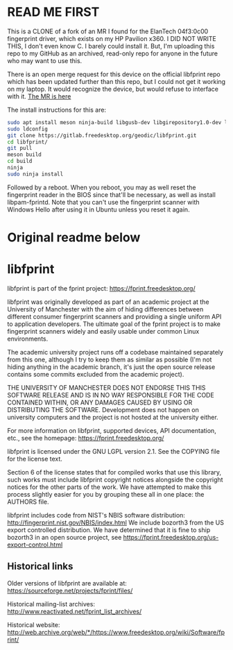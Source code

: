 # READ ME FIRST

This is a CLONE of a fork of an MR I found for the ElanTech 04f3:0c00 fingerprint driver, which exists on my HP Pavilion x360. I DID NOT WRITE THIS, I don't even know C. I barely could install it. But, I'm uploading this repo to my GitHub as an archived, read-only repo for anyone in the future who may want to use this.

There is an open merge request for this device on the official libfprint repo which has been updated further than this repo, but I could not get it working on my laptop. It would recognize the device, but would refuse to interface with it. [The MR is here](https://gitlab.freedesktop.org/libfprint/libfprint/-/merge_requests/330)

The install instructions for this are:

```bash
sudo apt install meson ninja-build libgusb-dev libgirepository1.0-dev libnss3-dev libgudev-1.0-dev gtk-doc-tools valgrind
sudo ldconfig
git clone https://gitlab.freedesktop.org/geodic/libfprint.git
cd libfprint/
git pull
meson build
cd build
ninja
sudo ninja install
```

Followed by a reboot. When you reboot, you may as well reset the fingerprint reader in the BIOS since that'll be necessary, as well as install libpam-fprintd. Note that you can't use the fingerprint scanner with Windows Hello after using it in Ubuntu unless you reset it again.

# **Original readme below**

# libfprint

libfprint is part of the fprint project:
https://fprint.freedesktop.org/

libfprint was originally developed as part of an academic project at the
University of Manchester with the aim of hiding differences between different
consumer fingerprint scanners and providing a single uniform API to application
developers. The ultimate goal of the fprint project is to make fingerprint
scanners widely and easily usable under common Linux environments.

The academic university project runs off a codebase maintained separately
from this one, although I try to keep them as similar as possible (I'm not
hiding anything in the academic branch, it's just the open source release
contains some commits excluded from the academic project).

THE UNIVERSITY OF MANCHESTER DOES NOT ENDORSE THIS THIS SOFTWARE RELEASE AND
IS IN NO WAY RESPONSIBLE FOR THE CODE CONTAINED WITHIN, OR ANY DAMAGES CAUSED
BY USING OR DISTRIBUTING THE SOFTWARE. Development does not happen on
university computers and the project is not hosted at the university either.

For more information on libfprint, supported devices, API documentation, etc.,
see the homepage:
https://fprint.freedesktop.org/

libfprint is licensed under the GNU LGPL version 2.1. See the COPYING file
for the license text.

Section 6 of the license states that for compiled works that use this
library, such works must include libfprint copyright notices alongside the
copyright notices for the other parts of the work. We have attempted to
make this process slightly easier for you by grouping these all in one place:
the AUTHORS file.

libfprint includes code from NIST's NBIS software distribution:
http://fingerprint.nist.gov/NBIS/index.html
We include bozorth3 from the US export controlled distribution. We have
determined that it is fine to ship bozorth3 in an open source project,
see https://fprint.freedesktop.org/us-export-control.html

## Historical links

Older versions of libfprint are available at:
https://sourceforge.net/projects/fprint/files/

Historical mailing-list archives:
http://www.reactivated.net/fprint_list_archives/

Historical website:
http://web.archive.org/web/*/https://www.freedesktop.org/wiki/Software/fprint/
